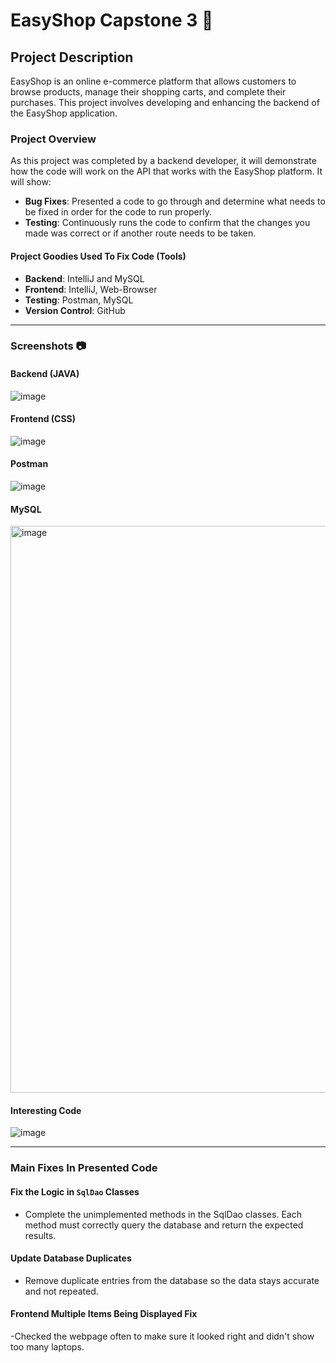 # EasyShop Capstone 3 🏪

## Project Description
EasyShop is an online e-commerce platform that allows customers to browse products, manage their shopping carts, and complete their purchases. This project involves developing and enhancing the backend of the EasyShop application.

### Project Overview
As this project was completed by a backend developer, it will demonstrate how the code will work on the API that works with the EasyShop platform. It will show:
- **Bug Fixes**: Presented a code to go through and determine what needs to be fixed in order for the code to run properly. 
- **Testing**: Continuously runs the code to confirm that the changes you made was correct or if another route needs to be taken. 

#### Project Goodies Used To Fix Code (Tools)
- **Backend**: IntelliJ and MySQL
- **Frontend**: IntelliJ, Web-Browser
- **Testing**: Postman, MySQL
- **Version Control**: GitHub
---

### Screenshots 📷

#### Backend (JAVA)

![image](https://github.com/user-attachments/assets/84853520-8460-4238-bd14-4b6af9b634df)


#### Frontend (CSS)

![image](https://github.com/user-attachments/assets/4088e100-1366-4f0c-9c63-c54184379543)


#### Postman

![image](https://github.com/user-attachments/assets/c7124c40-9fab-4dc1-820d-c23815d98ce2)


#### MySQL

<img width="907" alt="image" src="https://github.com/user-attachments/assets/b868893b-ef4d-4215-b41c-8c7e6123c15f" />

#### Interesting Code

![image](https://github.com/user-attachments/assets/09619d2f-556a-4264-bc26-a2d169e46962)

---

### Main Fixes In Presented Code

#### Fix the Logic in `SqlDao` Classes

- Complete the unimplemented methods in the SqlDao classes. Each method must correctly query the database and return the expected results.

#### Update Database Duplicates
- Remove duplicate entries from the database so the data stays accurate and not repeated.

#### Frontend Multiple Items Being Displayed Fix
-Checked the webpage often to make sure it looked right and didn't show too many laptops.










